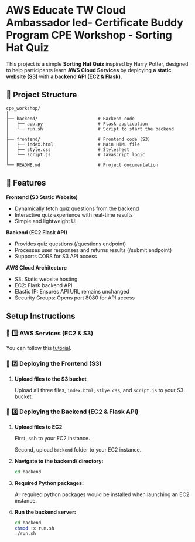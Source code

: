 # AWS Educate TW Cloud Ambassador led- Certificate Buddy Program CPE Workshop - Sorting Hat Quiz

This project is a simple **Sorting Hat Quiz** inspired by Harry Potter, designed to help participants learn **AWS Cloud Services** by deploying **a static website (S3)** with **a backend API (EC2 & Flask)**.

## 📂 Project Structure

```plaintext
cpe_workshop/
│
├── backend/                       # Backend code
│   ├── app.py                     # Flask application
│   └── run.sh                     # Script to start the backend
│
├── frontend/                      # Frontend code (S3)
│   ├── index.html                 # Main HTML file
│   ├── style.css                  # Stylesheet
│   └── script.js                  # Javascript logic
│
└── README.md                      # Project documentation
```

## 🎯 Features

**Frontend (S3 Static Website)**

- Dynamically fetch quiz questions from the backend
- Interactive quiz experience with real-time results
- Simple and lightweight UI

**Backend (EC2 Flask API)**

- Provides quiz questions (/questions endpoint)
- Processes user responses and returns results (/submit endpoint)
- Supports CORS for S3 API access

**AWS Cloud Architecture**

- S3: Static website hosting
- EC2: Flask backend API
- Elastic IP: Ensures API URL remains unchanged
- Security Groups: Opens port 8080 for API access

## Setup Instructions

### 📌 1️⃣ AWS Services (EC2 & S3)

You can follow this [tutorial](https://yylunxie.notion.site/Sorting-Hat-Quiz-AWS-198535036c1780bb98b9e9552e1dd060?pvs=4).

### 📌 2️⃣ Deploying the Frontend (S3)

1. **Upload files to the S3 bucket**

   Upload all three files, `index.html`, `stlye.css`, and `script.js` to your S3 bucket.

### 📌 3️⃣ Deploying the Backend (EC2 & Flask API)

1. **Upload files to EC2**

   First, ssh to your EC2 instance.

   Second, upload `backend` folder to your EC2 instance.

2. **Navigate to the backend/ directory:**

   ```bash
   cd backend
   ```

3. **Required Python packages:**

   All required python packages would be installed when launching an EC2 instance.

4. **Run the backend server:**

   ```bash
   cd backend
   chmod +x run.sh
   ./run.sh
   ```
